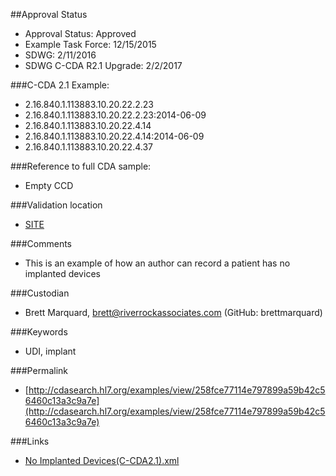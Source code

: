 ##Approval Status 
* Approval Status: Approved
* Example Task Force: 12/15/2015
* SDWG: 2/11/2016
* SDWG C-CDA R2.1 Upgrade: 2/2/2017

###C-CDA 2.1 Example:
* 2.16.840.1.113883.10.20.22.2.23
* 2.16.840.1.113883.10.20.22.2.23:2014-06-09
* 2.16.840.1.113883.10.20.22.4.14
* 2.16.840.1.113883.10.20.22.4.14:2014-06-09
* 2.16.840.1.113883.10.20.22.4.37

###Reference to full CDA sample:
* Empty CCD


###Validation location

* [SITE](https://sitenv.org/sandbox-ccda/ccda-validator)


###Comments

* This is an example of how an author can record a patient has no implanted devices

###Custodian

* Brett Marquard, brett@riverrockassociates.com (GitHub: brettmarquard)


###Keywords

* UDI, implant


###Permalink

* [http://cdasearch.hl7.org/examples/view/258fce77114e797899a59b42c56460c13a3c9a7e](http://cdasearch.hl7.org/examples/view/258fce77114e797899a59b42c56460c13a3c9a7e)

###Links

* [No Implanted Devices(C-CDA2.1).xml](https://github.com/HL7/C-CDA-Examples/tree/master/Medical%20Equipment/No%20Implanted%20Devices/No%20Implanted%20Devices%28C-CDA2.1%29.xml)
